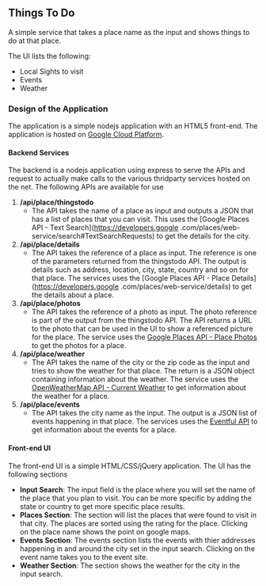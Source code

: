 ## Things To Do
A simple service that takes a place name as the input and shows things to do at that place.

The UI lists the following:
* Local Sights to visit
* Events
* Weather

### Design of the Application
The application is a simple nodejs application with an HTML5 front-end. The application is hosted on [Google Cloud
Platform](https://cloud.google.com).

#### Backend Services
The backend is a nodejs application using express to serve the APIs and request to actually make calls to the various
 thridparty services hosted on the net. The following APIs are available for use

 1. __/api/place/thingstodo__
    * The API takes the name of a place as input and outputs a JSON that has a list of places that you can visit.
    This uses the [Google Places API - Text Search](https://developers.google
    .com/places/web-service/search#TextSearchRequests) to get the details for the city.
 2. __/api/place/details__
    * The API takes the reference of a place as input. The reference is one of the parameters returned from the
    thingstodo API. The output is details such as address, location, city, state, country and so on for that place.
    The services uses the [Google Places API - Place Details](https://developers.google
    .com/places/web-service/details) to get the details about a place.
 3. __/api/place/photos__
    * The API takes the reference of a photo as input. The photo reference is part of the output from the thingstodo
    API. The API returns a URL to the photo that can be used in the UI to show a referenced picture for the place.
    The service uses the [Google Places API - Place Photos](https://developers.google.com/places/web-service/photos)
    to get the photos for a place.
 4. __/api/place/weather__
    * The API takes the name of the city or the zip code as the input and tries to show the weather for that place.
    The return is a JSON object containing information about the weather. The service uses the [OpenWeatherMap API -
    Current Weather](http://openweathermap.org/current) to get information about the weather for a place.
 5. __/api/place/events__
    * The API takes the city name as the input. The output is a JSON list of events happening in that place. The
    services uses the [Eventful API](http://api.eventful.com/docs) to get information about the events for a place.

#### Front-end UI
The front-end UI is a simple HTML/CSS/jQuery application. The UI has the following sections
  * __Input Search__: The input field is the place where you will set the name of the place that you plan to visit.
  You can be more specific by adding the state or country to get more specific place results.
  * __Places Section__: The section will list the places that were found to visit in that city. The places are sorted
   using the rating for the place. Clicking on the place name shows the point on google maps.
  * __Events Section__: The events section lists the events with thier addresses happening in and around the city set
   in the input search. Clicking on the event name takes you to the event site.
  * __Weather Section__: The section shows the weather for the city in the input search.

